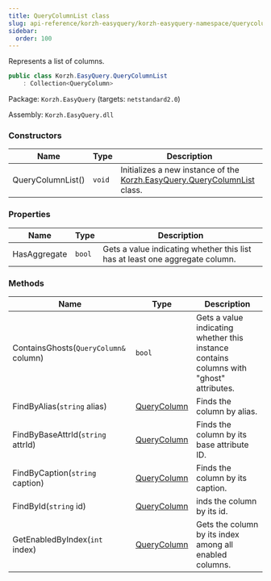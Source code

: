 ```yaml
---
title: QueryColumnList class
slug: api-reference/korzh-easyquery/korzh-easyquery-namespace/querycolumnlist-class
sidebar:
  order: 100
---
```


Represents a list of columns.
```csharp
public class Korzh.EasyQuery.QueryColumnList
    : Collection<QueryColumn>

```
Package: `Korzh.EasyQuery` (targets: `netstandard2.0`)

Assembly: `Korzh.EasyQuery.dll`

### Constructors

| Name | Type | Description | 
| --- | --- | --- | 
| QueryColumnList() | `void` | Initializes a new instance of the [Korzh.EasyQuery.QueryColumnList](///easyquery/docs/api-reference/korzh-easyquery/korzh-easyquery-namespace/querycolumnlist-class) class. | 


### Properties

| Name | Type | Description | 
| --- | --- | --- | 
| HasAggregate | `bool` | Gets a value indicating whether this list has at least one aggregate column. | 


### Methods

| Name | Type | Description | 
| --- | --- | --- | 
| ContainsGhosts(`QueryColumn&` column) | `bool` | Gets a value indicating whether this instance contains columns with "ghost" attributes. | 
| FindByAlias(`string` alias) | [QueryColumn](///easyquery/docs/api-reference/korzh-easyquery/korzh-easyquery-namespace/querycolumn-class) | Finds the column by alias. | 
| FindByBaseAttrId(`string` attrId) | [QueryColumn](///easyquery/docs/api-reference/korzh-easyquery/korzh-easyquery-namespace/querycolumn-class) | Finds the column by its base attribute ID. | 
| FindByCaption(`string` caption) | [QueryColumn](///easyquery/docs/api-reference/korzh-easyquery/korzh-easyquery-namespace/querycolumn-class) | Finds the column by its caption. | 
| FindById(`string` id) | [QueryColumn](///easyquery/docs/api-reference/korzh-easyquery/korzh-easyquery-namespace/querycolumn-class) | inds the column by its id. | 
| GetEnabledByIndex(`int` index) | [QueryColumn](///easyquery/docs/api-reference/korzh-easyquery/korzh-easyquery-namespace/querycolumn-class) | Gets the column by its index among all enabled columns. |
